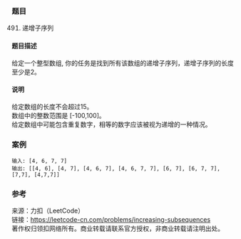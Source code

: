 ### 题目
491. 递增子序列

#### 题目描述
给定一个整型数组, 你的任务是找到所有该数组的递增子序列，递增子序列的长度至少是2。

#### 说明
给定数组的长度不会超过15。  
数组中的整数范围是 [-100,100]。  
给定数组中可能包含重复数字，相等的数字应该被视为递增的一种情况。  

### 案例
```config
输入: [4, 6, 7, 7]
输出: [[4, 6], [4, 7], [4, 6, 7], [4, 6, 7, 7], [6, 7], [6, 7, 7], [7,7], [4,7,7]]
```


### 参考
来源：力扣（LeetCode）  
链接：https://leetcode-cn.com/problems/increasing-subsequences  
著作权归领扣网络所有。商业转载请联系官方授权，非商业转载请注明出处。  
